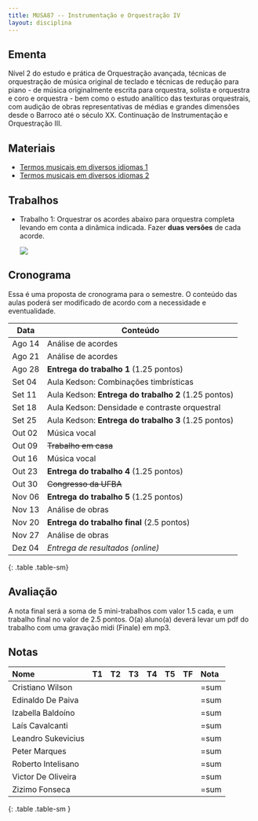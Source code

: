```yaml
---
title: MUSA87 -- Instrumentação e Orquestração IV
layout: disciplina
---
```


## Ementa

Nível 2 do estudo e prática de Orquestração avançada, técnicas de
orquestração de música original de teclado e técnicas de redução para
piano - de música originalmente escrita para orquestra, solista e
orquestra e coro e orquestra - bem como o estudo analítico das
texturas orquestrais, com audição de obras representativas de médias e
grandes dimensões desde o Barroco até o século XX. Continuação de
Instrumentação e Orquestração III.

## Materiais

- [Termos musicais em diversos idiomas 1][20]
- [Termos musicais em diversos idiomas 2][21]


## Trabalhos

- Trabalho 1: Orquestrar os acordes abaixo para orquestra completa
levando em conta a dinâmica indicada. Fazer **duas versões** de cada
acorde.

  ![](/trabalho-acordes.png)

<!--
- Trabalho 2: Orquestrar dois trechos da Sonata 26 de Beethoven: do
  *início até a letra A* e do *Allegro até a letra B*. [Partitura][3]
  e [Áudio][4].

- Trabalho 3: Orquestrar dois trechos do Noturno op. 48 no. 1 de
  Chopin: os primeiros 8 compassos e da indicação em vermelho *2a
  parte* (na última página) até o final. [Partitura][5] e [Áudio][6].

- Trabalho 4: Orquestrar os primeiros 8 compassos do _Menuet Antique_
  de Ravel (até a barra dupla, 1a casa) usando a seguinte formação
  orquestral: 2 flautas, 1 piccolo, 2 oboés, 1 corne inglês, 2
  clarinetes, 1 clarinete baixo, 2 fagotes, 1 contra-fagote, 4
  trompas, 3 trompetes, timpanos, harpa, e cordas. [Partitura][7] e
  [Áudio][8].

- Trabalho 5: Orquestrar o seguinte trecho para piano. Levar em conta
  a textura original. [Partitura][9]. (não temos gravação)

- Trabalho Final: Orquestrar o início do Prelúdio no. 1 para violão de
  Villa-Lobos (até a palavra "FIM" em vermelho na terceira página).
  Lembre-se que o violão **soa uma oitava abaixo** do escrito. Assim
  como uma orquestração de música para piano, é importante adaptar o
  original para a sonoridade da orquestra fazendo o uso de dobramentos
  e mudanças de oitavas quando necessário, porém sem alterar a
  característica original da composição. A sua orquestração deverá
  complementar a forma e o gesto musical da composição original.
  [Partitura][10] e [Áudio][11].

-->

## Cronograma

Essa é uma proposta de cronograma para o semestre. O conteúdo das
aulas poderá ser modificado de acordo com a necessidade e
eventualidade.


| Data   | Conteúdo                                             |
| ---    | ---                                                  |
| Ago 14 | Análise de acordes                                   |
| Ago 21 | Análise de acordes                                   |
| Ago 28 | **Entrega do trabalho 1** (1.25 pontos)              |
| Set 04 | Aula Kedson: Combinações timbrísticas                |
| Set 11 | Aula Kedson: **Entrega do trabalho 2** (1.25 pontos) |
| Set 18 | Aula Kedson: Densidade e contraste orquestral        |
| Set 25 | Aula Kedson: **Entrega do trabalho 3** (1.25 pontos) |
| Out 02 | Música vocal                                         |
| Out 09 | <del>Trabalho em casa</del>                          |
| Out 16 | Música vocal                                         |
| Out 23 | **Entrega do trabalho 4** (1.25 pontos)              |
| Out 30 | <del>Congresso da UFBA</del>                         |
| Nov 06 | **Entrega do trabalho 5** (1.25 pontos)              |
| Nov 13 | Análise de obras                                     |
| Nov 20 | **Entrega do trabalho final** (2.5 pontos)           |
| Nov 27 | Análise de obras                                     |
| Dez 04 | *Entrega de resultados (online)*                     |
{: .table .table-sm}


## Avaliação

A nota final será a soma de 5 mini-trabalhos com valor 1.5 cada, e um
trabalho final no valor de 2.5 pontos. O(a) aluno(a) deverá levar um
pdf do trabalho com uma gravação midi (Finale) em mp3.


## Notas


| Nome               | T1 | T2 | T3 | T4 | T5 | TF | Nota |
|:-------------------|:---|:---|:---|:---|:---|:---|:-----|
| Cristiano Wilson   |    |    |    |    |    |    | =sum |
| Edinaldo De Paiva  |    |    |    |    |    |    | =sum |
| Izabella Baldoíno  |    |    |    |    |    |    | =sum |
| Laís Cavalcanti    |    |    |    |    |    |    | =sum |
| Leandro Sukevicius |    |    |    |    |    |    | =sum |
| Peter Marques      |    |    |    |    |    |    | =sum |
| Roberto Intelisano |    |    |    |    |    |    | =sum |
| Victor De Oliveira |    |    |    |    |    |    | =sum |
| Zizimo Fonseca     |    |    |    |    |    |    | =sum |
{: .table .table-sm }


[1]: https://www.dropbox.com/s/bw5ilcba4xlm103/Tchaikovsky%20Sinfonia%206%20-%20Trecho.pdf?dl=1
[2]: https://www.dropbox.com/s/zy9981088balrte/Tchaikovsky%20Symphony%206%20-%20Movement%204.mkv?dl=1
[3]: https://www.dropbox.com/s/behf8dl9mgo3hqo/Beethoven%20-%20Sonata%2026.pdf?dl=1
[4]: https://www.dropbox.com/s/wk74bgxze21jtl2/Beethoven%20-%20Sonata%2026.mp3?dl=1
[5]: https://www.dropbox.com/s/86i4pbibxpszcef/Chopin%20Noturno.pdf?dl=1
[6]: https://www.dropbox.com/s/lyfxdmyaz525ert/Chopin%20Noturno.mp3?dl=1
[7]: https://www.dropbox.com/s/z1tel6ep7108l39/Ravel%20Menuet%20Antique.pdf?dl=1
[8]: https://www.dropbox.com/s/335ycroed5lr8yq/Menuet%20Antique.m4a?dl=1
[9]: https://www.dropbox.com/s/zrrqe7kbrw33yx2/Trabalho%205.pdf?dl=1
[10]: https://www.dropbox.com/s/phrzbwkrwn00ptd/Villa-Lobos%20Preludio%201.pdf?dl=1
[11]: https://www.dropbox.com/s/ef57g844lh2wlkg/Villa-Lobos%20Preludio%201.mp3?dl=1

[20]: https://connect.issaquah.wednet.edu/high/ihs/staff/mr_longmans_orchestras/w/general_orchestra_information/2605/music-terms
[21]: https://web.library.yale.edu/cataloging/music/instname
